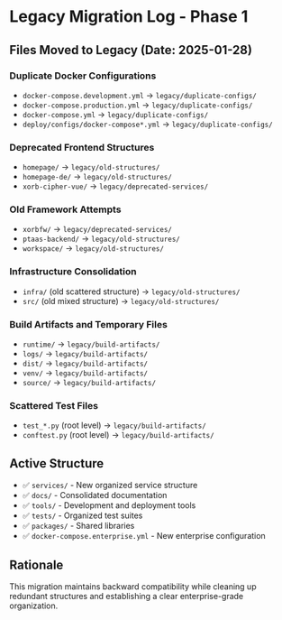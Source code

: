 #  Legacy Migration Log - Phase 1

##  Files Moved to Legacy (Date: 2025-01-28)

###  Duplicate Docker Configurations
- `docker-compose.development.yml` → `legacy/duplicate-configs/`
- `docker-compose.production.yml` → `legacy/duplicate-configs/`
- `docker-compose.yml` → `legacy/duplicate-configs/`
- `deploy/configs/docker-compose*.yml` → `legacy/duplicate-configs/`

###  Deprecated Frontend Structures
- `homepage/` → `legacy/old-structures/`
- `homepage-de/` → `legacy/old-structures/`
- `xorb-cipher-vue/` → `legacy/deprecated-services/`

###  Old Framework Attempts
- `xorbfw/` → `legacy/deprecated-services/`
- `ptaas-backend/` → `legacy/old-structures/`
- `workspace/` → `legacy/old-structures/`

###  Infrastructure Consolidation
- `infra/` (old scattered structure) → `legacy/old-structures/`
- `src/` (old mixed structure) → `legacy/old-structures/`

###  Build Artifacts and Temporary Files
- `runtime/` → `legacy/build-artifacts/`
- `logs/` → `legacy/build-artifacts/`
- `dist/` → `legacy/build-artifacts/`
- `venv/` → `legacy/build-artifacts/`
- `source/` → `legacy/build-artifacts/`

###  Scattered Test Files
- `test_*.py` (root level) → `legacy/build-artifacts/`
- `conftest.py` (root level) → `legacy/build-artifacts/`

##  Active Structure
- ✅ `services/` - New organized service structure
- ✅ `docs/` - Consolidated documentation
- ✅ `tools/` - Development and deployment tools
- ✅ `tests/` - Organized test suites
- ✅ `packages/` - Shared libraries
- ✅ `docker-compose.enterprise.yml` - New enterprise configuration

##  Rationale
This migration maintains backward compatibility while cleaning up redundant structures and establishing a clear enterprise-grade organization.
